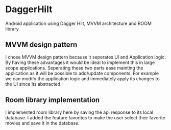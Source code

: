 # DaggerHilt
Android application using Dagger Hilt, MVVM architecture and ROOM library. 

## MVVM design pattern
I chose MVVM design pattern because it seperates UI and Application logic. By having these advantages it would be ideal to implement this in large scope applications.
Seperating these two parts ease mainting the application as it will be possible to add/update components. For example we can modify the application logic and immediately
apply its changes to the UI since its abstracted.


## Room library implementation
I implemented room library here by saving the api response to its local database. I added the feature favorites to make the user select their favorite movies and save it in the database.

